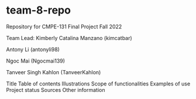 # team-8-repo
Repository for CMPE-131 Final Project Fall 2022 

Team Lead: Kimberly Catalina Manzano (kimcatbar) 

Antony Li (antonyli98) 

Ngoc Mai (Ngocmai139)

Tanveer Singh Kahlon (TanveerKahlon)

Title
Table of contents
Illustrations
Scope of functionalities 
Examples of use
Project status 
Sources
Other information


